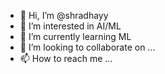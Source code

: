 - 👋 Hi, I’m @shradhayy
- 👀 I’m interested in AI/ML
- 🌱 I’m currently learning ML
- 💞️ I’m looking to collaborate on ...
- 📫 How to reach me ...

<!---
shradhayy/shradhayy is a ✨ special ✨ repository because its `README.md` (this file) appears on your GitHub profile.
You can click the Preview link to take a look at your changes.
--->
